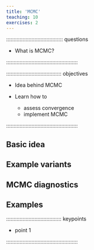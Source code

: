 ```yaml
---
title: 'MCMC'
teaching: 10
exercises: 2
---
```


:::::::::::::::::::::::::::::::::::::: questions 

- What is MCMC?

::::::::::::::::::::::::::::::::::::::::::::::::

::::::::::::::::::::::::::::::::::::: objectives

- Idea behind MCMC

- Learn how to
  - assess convergence
  - implement MCMC


::::::::::::::::::::::::::::::::::::::::::::::::

## Basic idea
## Example variants
## MCMC diagnostics
## Examples

::::::::::::::::::::::::::::::::::::: keypoints 

- point 1

::::::::::::::::::::::::::::::::::::::::::::::::

